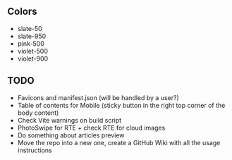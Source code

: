## Colors

- slate-50
- slate-950
- pink-500
- violet-500
- violet-900

## TODO

- Favicons and manifest.json (will be handled by a user?)
- Table of contents for Mobile (sticky button in the right top corner of the body content)
- Check Vite warnings on build script
- PhotoSwipe for RTE + check RTE for cloud images
- Do something about articles preview
- Move the repo into a new one, create a GitHub Wiki with all the usage instructions
